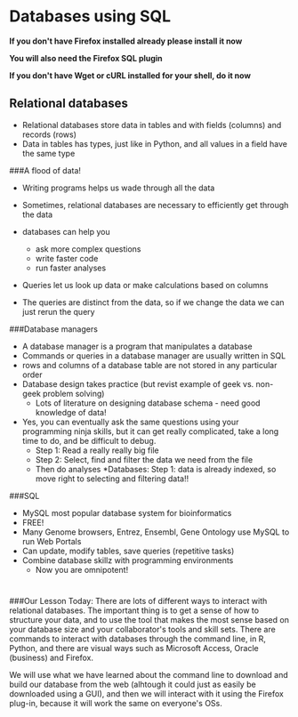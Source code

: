 Databases using SQL
===================

**If you don't have Firefox installed already please install it now**

**You will also need the Firefox SQL plugin**

**If you don't have Wget or cURL installed for your shell, do it now**

Relational databases
--------------------

* Relational databases store data in tables and with fields (columns) and records (rows)
* Data in tables has types, just like in Python, and all values in a field have the same type

###A flood of data!

  * Writing programs helps us wade through all the data
  * Sometimes, relational databases are necessary to efficiently get through the data
* databases can help you
  * ask more complex questions
  * write faster code
  * run faster analyses

* Queries let us look up data or make calculations based on columns
* The queries are distinct from the data, so if we change the data we can just rerun the query

###Database managers

* A database manager is a program that manipulates a database
* Commands or queries in a database manager are usually written in SQL
* rows and columns of a database table are not stored in any particular order
* Database design takes practice (but revist example of geek vs. non-geek problem solving)
  * Lots of literature on designing database schema - need good knowledge of data!
* Yes, you can eventually ask the same questions using your programming ninja skills, but it can get really complicated, take a long time to do, and be difficult to debug.
  * Step 1: Read a really really big file
  * Step 2: Select, find and filter the data we need from the file
  * Then do analyses
  *Databases: Step 1: data is already indexed, so move right to selecting and filtering data!!
  
###SQL

* MySQL most popular database system for bioinformatics
* FREE!
* Many Genome browsers, Entrez, Ensembl, Gene Ontology use MySQL to run Web Portals
* Can update, modify tables, save queries (repetitive tasks)
* Combine database skillz with programming environments
  * Now you are omnipotent!


#
###Our Lesson Today:
There are lots of different ways to interact with relational databases. The important thing is to get a sense of how to structure your data, and to use the tool that makes the most sense based on your database size and your collaborator's tools and skill sets. There are commands to interact with databases through the command line, in R, Python, and there are visual ways such as Microsoft Access, Oracle (business) and Firefox. 

We will use what we have learned about the command line to download and build our database from the web (alhtough it could just as easily be downloaded using a GUI), and then we will interact with it using the Firefox plug-in, because it will work the same on everyone's OSs.